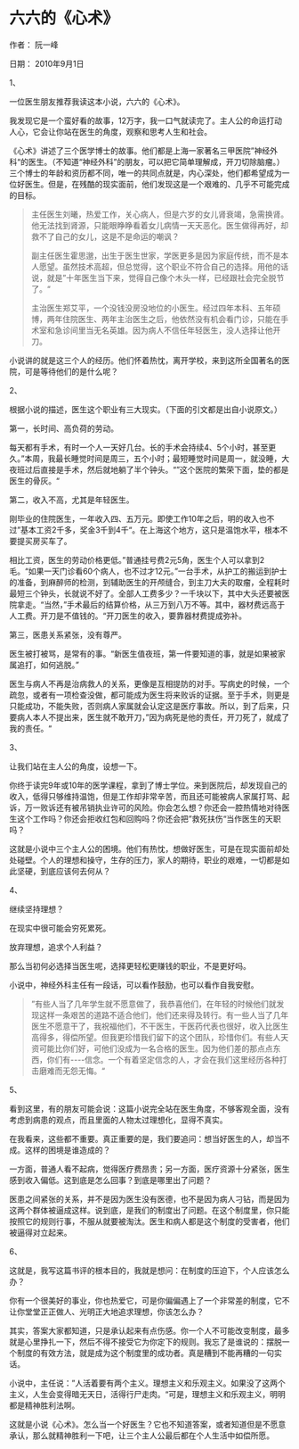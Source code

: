 # 六六的《心术》

作者： 阮一峰

日期： 2010年9月1日

1、

一位医生朋友推荐我读这本小说，六六的《心术》。

我发现它是一个蛮好看的故事，12万字，我一口气就读完了。主人公的命运打动人心，它会让你站在医生的角度，观察和思考人生和社会。

《心术》讲述了三个医学博士的故事。他们都是上海一家著名三甲医院”神经外科“的医生。（不知道“神经外科”的朋友，可以把它简单理解成，开刀切除脑瘤。）三个博士的年龄和资历都不同，唯一的共同点就是，内心深处，他们都希望成为一位好医生。但是，在残酷的现实面前，他们发现这是一个艰难的、几乎不可能完成的目标。

> 主任医生刘曦，热爱工作，关心病人，但是六岁的女儿肾衰竭，急需换肾。他无法找到肾源，只能眼睁睁看着女儿病情一天天恶化。医生做得再好，却救不了自己的女儿，这是不是命运的嘲讽？
>
> 副主任医生霍思邈，出生于医生世家，学医更多是因为家庭传统，而不是本人愿望。虽然技术高超，但总觉得，这个职业不符合自己的选择。用他的话说，就是”十年医生当下来，觉得自己像个木头一样，已经跟社会完全脱节了。“
>
> 主治医生郑艾平，一个没钱没房没地位的小医生。经过四年本科、五年硕博，两年住院医生、两年主治医生之后，他依然没有机会看门诊，只能在手术室和急诊间里当无名英雄。因为病人不信任年轻医生，没人选择让他开刀。

小说讲的就是这三个人的经历。他们怀着热忱，离开学校，来到这所全国著名的医院，可是等待他们的是什么呢？

2、

根据小说的描述，医生这个职业有三大现实。（下面的引文都是出自小说原文。）

第一，长时间、高负荷的劳动。

每天都有手术，有时一个人一天好几台。长的手术会持续4、5个小时，甚至更久。”本周，我最长睡觉时间是周三，五个小时；最短睡觉时间是周一，就没睡，大夜班过后直接是手术，然后就地躺了半个钟头。“”这个医院的繁荣下面，垫的都是医生的骨灰。“

第二，收入不高，尤其是年轻医生。

刚毕业的住院医生，一年收入四、五万元。即使工作10年之后，明的收入也不过”基本工资2千多，奖金3千到4千“。在上海这个地方，这只是温饱水平，根本不要提买房买车了。

相比工资，医生的劳动价格更低。”普通挂号费2元5角，医生个人可以拿到2毛。“如果一天门诊看60个病人，也不过才12元。”一台手术，从护工的搬运到护士的准备，到麻醉师的检测，到辅助医生的开颅缝合，到主刀大夫的取瘤，全程耗时最短三个钟头，长就说不好了。全部人工费多少？一千块以下，其中大头还要被医院拿走。“当然，”手术最后的结算价格，从三万到八万不等。其中，器材费远高于人工费。开刀是不值钱的。“开刀医生的收入，要靠器材费提成弥补。

第三，医患关系紧张，没有尊严。

医生被打被骂，是常有的事。“新医生值夜班，第一件要知道的事，就是如果被家属追打，如何逃脱。”

医生与病人不再是治病救人的关系，更像是互相提防的对手。写病史的时候，一个疏忽，或者有一项检查没做，都可能成为医生将来败诉的证据。至于手术，则更是只能成功，不能失败，否则病人家属就会认定这是医疗事故。所以，到了后来，只要病人本人不提出来，医生就不敢开刀，”因为病死是他的责任，开刀死了，就成了我的责任。“

3、

让我们站在主人公的角度，设想一下。

你终于读完9年或10年的医学课程，拿到了博士学位。来到医院后，却发现自己的收入，低得只够维持温饱，但是工作却非常辛苦，而且还可能被病人家属打骂、起诉，万一败诉还有被吊销执业许可的风险。你会怎么想？你还会一腔热情地对待医生这个工作吗？你还会拒收红包和回购吗？你还会把”救死扶伤“当作医生的天职吗？

这就是小说中三个主人公的困境。他们有热忱，想做好医生，可是在现实面前却处处碰壁。个人的理想和操守，生存的压力，家人的期待，职业的艰难，一切都是如此坚硬，到底应该何去何从？

4、

继续坚持理想？

在现实中很可能会穷死累死。

放弃理想，追求个人利益？

那么当初何必选择当医生呢，选择更轻松更赚钱的职业，不是更好吗。

小说中，神经外科主任有一段话，可以看作鼓励，也可以看作自我安慰。

> ”有些人当了几年学生就不愿意做了，我恭喜他们，在年轻的时候他们就发现这样一条艰苦的道路不适合他们，他们还来得及转行。有一些人当了几年医生不愿意干了，我祝福他们，不干医生，干医药代表也很好，收入比医生高得多，得偿所望。但我更珍惜我们留下的这个团队，珍惜你们。有些人天资可能比你们好，可他们没成为一名合格的医生。因为他们差的那点点东西，你们有----信念。一个有着坚定信念的人，才会在我们这里经历各种打击磨难而无怨无悔。“

5、

看到这里，有的朋友可能会说：这篇小说完全站在医生角度，不够客观全面，没有考虑到病患的观点，而且里面的人物太过理想化，显得不真实。

在我看来，这些都不重要。真正重要的是，我们要追问：想当好医生的人，却当不成。这样的困境是谁造成的？

一方面，普通人看不起病，觉得医疗费昂贵；另一方面，医疗资源十分紧张，医生感到收入偏低。这到底是怎么回事？到底是哪里出了问题？

医患之间紧张的关系，并不是因为医生没有医德，也不是因为病人刁钻，而是因为这两个群体被逼成这样。说到底，是我们的制度出了问题。在这个制度里，你只能按照它的规则行事，不服从就要被淘汰。医生和病人都是这个制度的受害者，他们被逼得对立起来。

6、

这就是，我写这篇书评的根本目的，我就是想问：在制度的压迫下，个人应该怎么办？

你有一个很美好的事业，你也热爱它，可是你偏偏遇上了一个非常差的制度，它不让你堂堂正正做人、光明正大地追求理想，你该怎么办？

其实，答案大家都知道，只是承认起来有点伤感。你一个人不可能改变制度，最多就是心里挣扎一下，然后不得不接受它为你定下的规则。我忘了是谁说的：摆脱一个制度的有效方法，就是成为这个制度里的成功者。真是糟到不能再糟的一句实话。

小说中，主任说：”人活着要有两个主义。理想主义和乐观主义。如果没了这两个主义，人生会变得暗无天日，活得行尸走肉。“可是，理想主义和乐观主义，明明都是精神胜利法啊。

这就是小说《心术》。怎么当一个好医生？它也不知道答案，或者知道但是不愿意承认，那么就精神胜利一下吧，让三个主人公最后都在个人生活中如偿所愿。